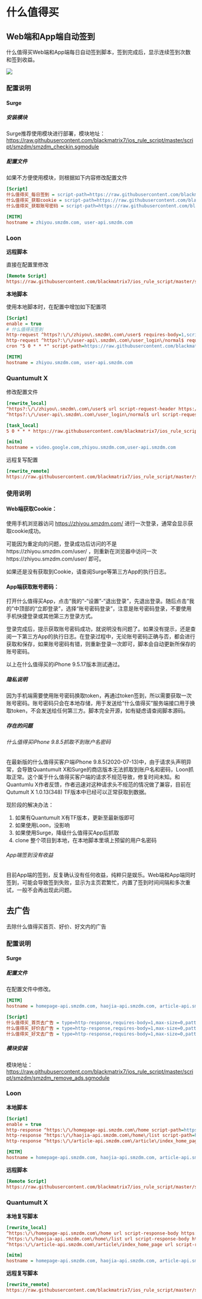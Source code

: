 # 什么值得买

## Web端和App端自动签到

什么值得买Web端和App端每日自动签到脚本，签到完成后，显示连续签到次数和签到收益。

![](https://raw.githubusercontent.com/blackmatrix7/ios_rule_script/master/script/smzdm/images/checkin.jpg)

### 配置说明

#### Surge

##### **安装模块**

Surge推荐使用模块进行部署，模块地址：https://raw.githubusercontent.com/blackmatrix7/ios_rule_script/master/script/smzdm/smzdm_checkin.sgmodule

##### **配置文件**

如果不方便使用模块，则根据如下内容修改配置文件

```ini
[Script]
什么值得买_每日签到 = script-path=https://raw.githubusercontent.com/blackmatrix7/ios_rule_script/master/script/smzdm/smzdm_checkin.js,script-update-interval=0,type=cron,cronexp=5 0 * * *
什么值得买_获取cookie = script-path=https://raw.githubusercontent.com/blackmatrix7/ios_rule_script/master/script/smzdm/smzdm_checkin.js,script-update-interval=0,type=http-request,requires-body=true,pattern=^https?:\/\/zhiyou\.smzdm\.com\/user$
什么值得买_获取账号密码 = script-path=https://raw.githubusercontent.com/blackmatrix7/ios_rule_script/master/script/smzdm/smzdm_checkin.js,script-update-interval=0,type=http-request,requires-body=true,pattern=^https?:\/\/user-api\.smzdm\.com\/user_login\/normal$

[MITM]
hostname = zhiyou.smzdm.com, user-api.smzdm.com
```

### Loon

**远程脚本**

直接在配置里修改

```ini
[Remote Script]
https://raw.githubusercontent.com/blackmatrix7/ios_rule_script/master/script/smzdm/smzdm_checkin.loon, tag=什么值得买_每日签到, enabled=true
```

**本地脚本**

使用本地脚本时，在配置中增加如下配置项

```ini
[Script]
enable = true
# 什么值得买签到
http-request ^https?:\/\/zhiyou\.smzdm\.com\/user$ requires-body=1,script-path=https://raw.githubusercontent.com/blackmatrix7/ios_rule_script/master/script/smzdm/smzdm_checkin.js,tag=什么值得买_获取cookie
http-request ^https?:\/\/user-api\.smzdm\.com\/user_login\/normal$ requires-body=1,script-path=https://raw.githubusercontent.com/blackmatrix7/ios_rule_script/master/script/smzdm/smzdm_checkin.js,tag=什么值得买_获取账号密码
cron "5 0 * * *" script-path=https://raw.githubusercontent.com/blackmatrix7/ios_rule_script/master/script/smzdm/smzdm_checkin.js,tag=什么值得买_每日签到

[MITM]
hostname = zhiyou.smzdm.com, user-api.smzdm.com
```

### Quantumult X

修改配置文件

```ini
[rewrite_local]
^https?:\/\/zhiyou\.smzdm\.com\/user$ url script-request-header https://raw.githubusercontent.com/blackmatrix7/ios_rule_script/master/script/smzdm/smzdm_checkin.js
^https?:\/\/user-api\.smzdm\.com\/user_login\/normal$ url script-request-body https://raw.githubusercontent.com/blackmatrix7/ios_rule_script/master/script/smzdm/smzdm_checkin.js

[task_local]
5 0 * * * https://raw.githubusercontent.com/blackmatrix7/ios_rule_script/master/script/smzdm/smzdm_checkin.js, tag=什么值得买每日签到

[mitm]
hostname = video.google.com,zhiyou.smzdm.com,user-api.smzdm.com
```

远程复写配置

```ini
[rewrite_remote]
https://raw.githubusercontent.com/blackmatrix7/ios_rule_script/master/script/smzdm/smzdm_remove_ads.quanx, tag=什么值得买_去广告, update-interval=86400, opt-parser=false, enabled=true
```

### 使用说明

#### **Web端获取Cookie：**

使用手机浏览器访问 https://zhiyou.smzdm.com/ 进行一次登录，通常会显示获取cookie成功。

可能因为重定向的问题，登录成功后访问的不是https://zhiyou.smzdm.com/user/ ，则重新在浏览器中访问一次https://zhiyou.smzdm.com/user/ 即可。

如果还是没有获取到Cookie，请查阅Surge等第三方App的执行日志。

#### **App端获取账号密码：**

打开什么值得买App，点击“我的“-“设置”-“退出登录”，先退出登录。随后点击“我的”中顶部的“立即登录”，选择“账号密码登录”，注意是账号密码登录，不要使用手机快捷登录或其他第三方登录方式。

登录完成后，提示获取账号密码成功，就说明没有问题了。如果没有提示，还是查阅一下第三方App的执行日志。在登录过程中，无论账号密码正确与否，都会进行获取和保存，如果账号密码有错，则重新登录一次即可，脚本会自动更新所保存的账号密码。

以上在什么值得买的iPhone 9.5.17版本测试通过。

##### 隐私说明

因为手机端需要使用账号密码换取token，再通过token签到，所以需要获取一次账号密码。账号密码只会在本地存储，用于发送给“什么值得买”服务端接口用于换取token，不会发送给任何第三方。脚本完全开源，如有疑虑请查阅脚本源码。

##### 存在的问题

###### 什么值得买iPhone 9.8.5抓取不到账户名密码

在最新版的什么值得买客户端iPhone 9.8.5(2020-07-13)中，由于请求头声明异常，会导致Quantumult X和Surge的商店版本无法抓取到账户名和密码，Loon抓取正常。这个属于什么值得买客户端的请求不规范导致，修复时间未知。和Quantumlu X作者反馈，作者迅速对这种请求头不规范的情况做了兼容，目前在Qutumult X 1.0.13(348) TF版本中已经可以正常获取到数据。

现阶段的解决办法：

1. 如果有Quantumult X有TF版本，更新至最新版即可
2. 如果使用Loon，没影响
3. 如果使用Surge，降级什么值得买App后抓取 
4. clone 整个项目到本地，在本地脚本里填上预留的用户名密码

###### App端签到没有收益

目前App端的签到，反复确认没有任何收益，纯粹只是娱乐。Web端和App端同时签到，可能会导致签到失败，显示为主页君繁忙，内置了签到时间间隔和多次重试，一般不会再出现此问题。

## 去广告

去除什么值得买首页、好价、好文内的广告

### 配置说明

#### Surge

##### 配置文件

在配置文件中修改。

```ini
[MITM]
hostname = homepage-api.smzdm.com, haojia-api.smzdm.com, article-api.smzdm.com

[Script]
什么值得买_首页去广告 = type=http-response,requires-body=1,max-size=0,pattern=^https:\/\/homepage-api.smzdm.com\/home,script-path=https://raw.githubusercontent.com/blackmatrix7/ios_rule_script/master/script/smzdm/smzdm_remove_ads.js
什么值得买_好价去广告 = type=http-response,requires-body=1,max-size=0,pattern=^https:\/\/haojia-api.smzdm.com\/home\/list,script-path=https://raw.githubusercontent.com/blackmatrix7/ios_rule_script/master/script/smzdm/smzdm_remove_ads.js
什么值得买_好文去广告 = type=http-response,requires-body=1,max-size=0,pattern=^https:\/\/article-api.smzdm.com\/article\/index_home_page,script-path=https://raw.githubusercontent.com/blackmatrix7/ios_rule_script/master/script/smzdm/smzdm_remove_ads.js
```

##### 模块安装

模块地址： https://raw.githubusercontent.com/blackmatrix7/ios_rule_script/master/script/smzdm/smzdm_remove_ads.sgmodule

### Loon

**本地脚本**

```ini
[Script]
enable = true
http-response ^https:\/\/homepage-api.smzdm.com\/home script-path=https://raw.githubusercontent.com/blackmatrix7/ios_rule_script/master/script/smzdm/smzdm_remove_ads.js, requires-body=true, timeout=10, tag=什么值得买_首页去广告
http-response ^https:\/\/haojia-api.smzdm.com\/home\/list script-path=https://raw.githubusercontent.com/blackmatrix7/ios_rule_script/master/script/smzdm/smzdm_remove_ads.js, requires-body=true, timeout=10, tag=什么值得买_好价去广告
http-response ^https:\/\/article-api.smzdm.com\/article\/index_home_page script-path=https://raw.githubusercontent.com/blackmatrix7/ios_rule_script/master/script/smzdm/smzdm_remove_ads.js, requires-body=true, timeout=10, tag=什么值得买_好文去广告

[MITM]
hostname = homepage-api.smzdm.com, haojia-api.smzdm.com, article-api.smzdm.com
```

**远程脚本**

```ini
[Remote Script]
https://raw.githubusercontent.com/blackmatrix7/ios_rule_script/master/script/smzdm/smzdm_remove_ads.loon, tag=什么值得买_去广告, enabled=true
```

### Quantumult X

**本地复写脚本**

```ini
[rewrite_local]
^https:\/\/homepage-api.smzdm.com\/home url script-response-body https://raw.githubusercontent.com/blackmatrix7/ios_rule_script/master/script/smzdm/smzdm_remove_ads.js
^https:\/\/haojia-api.smzdm.com\/home\/list url script-response-body https://raw.githubusercontent.com/blackmatrix7/ios_rule_script/master/script/smzdm/smzdm_remove_ads.js
^https:\/\/article-api.smzdm.com\/article\/index_home_page url script-response-body https://raw.githubusercontent.com/blackmatrix7/ios_rule_script/master/script/smzdm/smzdm_remove_ads.js

[mitm]
hostname = homepage-api.smzdm.com, haojia-api.smzdm.com, article-api.smzdm.com
```

**远程复写脚本**

```ini
[rewrite_remote]
https://raw.githubusercontent.com/blackmatrix7/ios_rule_script/master/script/smzdm/smzdm_remove_ads.quanx, tag=什么值得买_去广告, update-interval=86400, opt-parser=false, enabled=true
```

